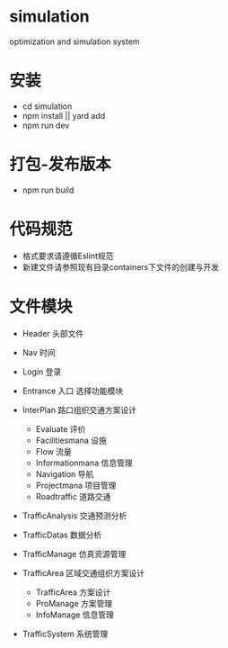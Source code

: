 # simulation
optimization and simulation system

# 安装
* cd simulation
* npm install || yard add
* npm run dev

# 打包-发布版本
* npm run build

# 代码规范
* 格式要求请遵循Eslint规范
* 新建文件请参照现有目录containers下文件的创建与开发


# 文件模块
* Header 头部文件
* Nav 时间
* Login 登录
* Entrance 入口 选择功能模块

* InterPlan 路口组织交通方案设计
    - Evaluate 评价
    - Facilitiesmana 设施
    - Flow 流量
    - Informationmana 信息管理
    - Navigation 导航
    - Projectmana 项目管理
    - Roadtraffic 道路交通

* TrafficAnalysis 交通预测分析
* TrafficDatas 数据分析
* TrafficManage 仿真资源管理
* TrafficArea 区域交通组织方案设计
    - TrafficArea 方案设计
    - ProManage 方案管理
    - InfoManage 信息管理
* TrafficSystem 系统管理
